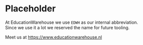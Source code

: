 # Placeholder

At EducationWarehouse we use `EDWH` as our internal abbreviation.  
Since we use it a lot we reserved the name for future tooling.

Meet us at https://www.educationwarehouse.nl
